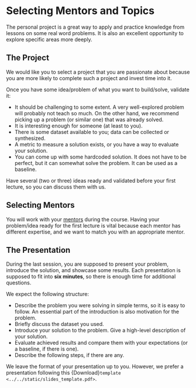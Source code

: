 # Selecting Mentors and Topics

The personal project is a great way to apply and practice knowledge from lessons on some real word problems. It is
also an excellent opportunity to explore specific areas more deeply.

## The Project

We would like you to select a project that you are passionate about because you are more likely to complete such
a project and invest time into it.

Once you have some idea/problem of what you want to build/solve, validate it:

- It should be challenging to some extent. A very well-explored problem will probably not teach so much. On the other
  hand, we recommend picking up a problem (or similar one) that was already solved.
- It is interesting enough for someone (at least to you).
- There is some dataset available to you; data can be collected or synthesized.
- A metric to measure a solution exists, or you have a way to evaluate your solution.
- You can come up with some hardcoded solution. It does not have to be perfect, but it can somewhat solve the problem.
  It can be used as a baseline.

Have several (two or three) ideas ready and validated before your first lecture, so you can discuss them with us.

## Selecting Mentors

You will work with your [mentors](../intro.md/#mentors) during the course. Having your problem/idea ready for the first
lecture is vital because each mentor has different expertise, and we want to match you with an appropriate mentor.

## The Presentation

During the last session, you are supposed to present your problem, introduce the solution, and showcase some results.
Each presentation is supposed to fit into **six minutes**, so there is enough time for additional questions.

We expect the following structure:

- Describe the problem you were solving in simple terms, so it is easy to follow. An essential part of the introduction
  is also motivation for the problem.
- Briefly discuss the dataset you used.
- Introduce your solution to the problem. Give a high-level description of your solution.
- Evaluate achieved results and compare them with your expectations (or a baseline, if there is one).
- Describe the following steps, if there are any.

We leave the format of your presentation up to you. However, we prefer a presentation following this
{Download}`template <../../static/slides_template.pdf>`.